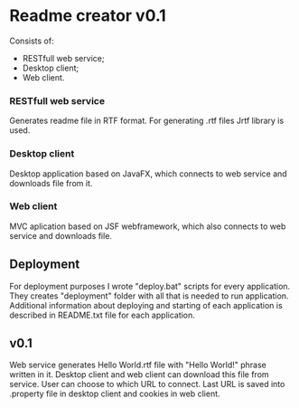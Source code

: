 <h1>Readme creator v0.1</h1>

 Consists of:
 * RESTfull web service;
 * Desktop client;
 * Web client.

<h3>RESTfull web service</h3>
Generates readme file in RTF format. For generating .rtf files Jrtf library is used.

<h3>Desktop client</h3>
Desktop application based on JavaFX, which connects to web service and downloads file from it.

<h3>Web client</h3>
MVC aplication based on JSF webframework, which also connects to web service and downloads file.

<h2>Deployment</h2>
For deployment purposes I wrote "deploy.bat" scripts for every application. They creates "deployment" folder with all that is needed to run application. Additional information about deploying and starting of each application is described in README.txt file for each application.

<h2>v0.1</h2>
Web service generates Hello World.rtf file with "Hello World!" phrase written in it.
Desktop client and web client can download this file from service. User can choose to which URL to connect. Last URL is saved into .property file in desktop client and cookies in web client.